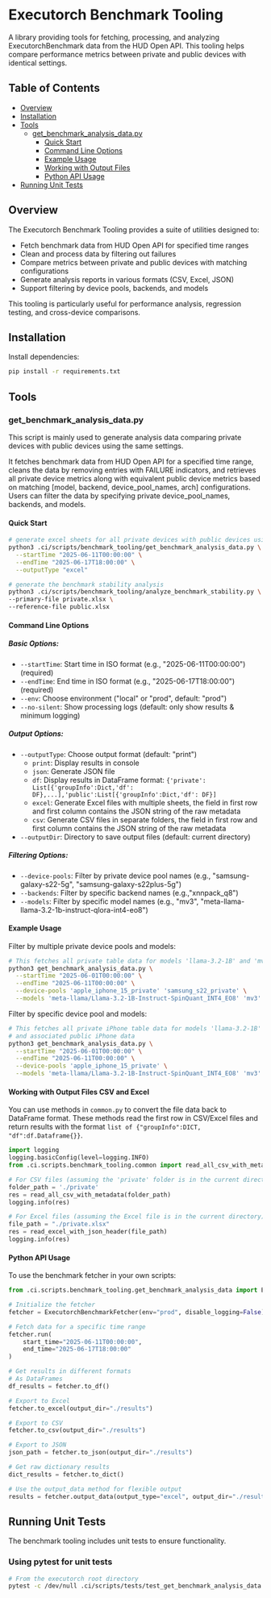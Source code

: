# Executorch Benchmark Tooling

A  library providing tools for fetching, processing, and analyzing ExecutorchBenchmark data from the HUD Open API. This tooling helps compare performance metrics between private and public devices with identical settings.

## Table of Contents

- [Overview](#overview)
- [Installation](#installation)
- [Tools](#tools)
  - [get_benchmark_analysis_data.py](#get_benchmark_analysis_datapy)
    - [Quick Start](#quick-start)
    - [Command Line Options](#command-line-options)
    - [Example Usage](#example-usage)
    - [Working with Output Files](#working-with-output-files-csv-and-excel)
    - [Python API Usage](#python-api-usage)
- [Running Unit Tests](#running-unit-tests)

## Overview

The Executorch Benchmark Tooling provides a suite of utilities designed to:

- Fetch benchmark data from HUD Open API for specified time ranges
- Clean and process data by filtering out failures
- Compare metrics between private and public devices with matching configurations
- Generate analysis reports in various formats (CSV, Excel, JSON)
- Support filtering by device pools, backends, and models

This tooling is particularly useful for performance analysis, regression testing, and cross-device comparisons.

## Installation

Install dependencies:

```bash
pip install -r requirements.txt
```

## Tools

### get_benchmark_analysis_data.py

This script is mainly used to generate analysis data comparing private devices with public devices using the same settings.

It fetches benchmark data from HUD Open API for a specified time range, cleans the data by removing entries with FAILURE indicators, and retrieves all private device metrics along with equivalent public device metrics based on matching [model, backend, device_pool_names, arch] configurations. Users can filter the data by specifying private device_pool_names, backends, and models.

#### Quick Start

```bash
# generate excel sheets for all private devices with public devices using the same settings
python3 .ci/scripts/benchmark_tooling/get_benchmark_analysis_data.py \
  --startTime "2025-06-11T00:00:00" \
  --endTime "2025-06-17T18:00:00" \
  --outputType "excel"

# generate the benchmark stability analysis
python3 .ci/scripts/benchmark_tooling/analyze_benchmark_stability.py \
--primary-file private.xlsx \
--reference-file public.xlsx
```

#### Command Line Options

##### Basic Options:
- `--startTime`: Start time in ISO format (e.g., "2025-06-11T00:00:00") (required)
- `--endTime`: End time in ISO format (e.g., "2025-06-17T18:00:00") (required)
- `--env`: Choose environment ("local" or "prod", default: "prod")
- `--no-silent`: Show processing logs (default: only show results & minimum logging)

##### Output Options:
- `--outputType`: Choose output format (default: "print")
  - `print`: Display results in console
  - `json`: Generate JSON file
  - `df`: Display results in DataFrame format: `{'private': List[{'groupInfo':Dict,'df': DF},...],'public':List[{'groupInfo':Dict,'df': DF}]`
  - `excel`: Generate Excel files with multiple sheets, the field in first row and first column contains the JSON string of the raw metadata
  - `csv`: Generate CSV files in separate folders, the field in first row and first column contains the JSON string of the raw metadata
- `--outputDir`: Directory to save output files (default: current directory)

##### Filtering Options:

- `--device-pools`: Filter by private device pool names (e.g., "samsung-galaxy-s22-5g", "samsung-galaxy-s22plus-5g")
- `--backends`: Filter by specific backend names (e.g.,"xnnpack_q8")
- `--models`: Filter by specific model names (e.g., "mv3", "meta-llama-llama-3.2-1b-instruct-qlora-int4-eo8")

#### Example Usage

Filter by multiple private device pools and models:
```bash
# This fetches all private table data for models 'llama-3.2-1B' and 'mv3'
python3 get_benchmark_analysis_data.py \
  --startTime "2025-06-01T00:00:00" \
  --endTime "2025-06-11T00:00:00" \
  --device-pools 'apple_iphone_15_private' 'samsung_s22_private' \
  --models 'meta-llama/Llama-3.2-1B-Instruct-SpinQuant_INT4_EO8' 'mv3'
```

Filter by specific device pool and models:
```bash
# This fetches all private iPhone table data for models 'llama-3.2-1B' and 'mv3',
# and associated public iPhone data
python3 get_benchmark_analysis_data.py \
  --startTime "2025-06-01T00:00:00" \
  --endTime "2025-06-11T00:00:00" \
  --device-pools 'apple_iphone_15_private' \
  --models 'meta-llama/Llama-3.2-1B-Instruct-SpinQuant_INT4_EO8' 'mv3'
```

#### Working with Output Files CSV and Excel

You can use methods in `common.py` to convert the file data back to DataFrame format. These methods read the first row in CSV/Excel files and return results with the format `list of {"groupInfo":DICT, "df":df.Dataframe{}}`.

```python
import logging
logging.basicConfig(level=logging.INFO)
from .ci.scripts.benchmark_tooling.common import read_all_csv_with_metadata, read_excel_with_json_header

# For CSV files (assuming the 'private' folder is in the current directory)
folder_path = './private'
res = read_all_csv_with_metadata(folder_path)
logging.info(res)

# For Excel files (assuming the Excel file is in the current directory)
file_path = "./private.xlsx"
res = read_excel_with_json_header(file_path)
logging.info(res)
```

#### Python API Usage

To use the benchmark fetcher in your own scripts:

```python
from .ci.scripts.benchmark_tooling.get_benchmark_analysis_data import ExecutorchBenchmarkFetcher

# Initialize the fetcher
fetcher = ExecutorchBenchmarkFetcher(env="prod", disable_logging=False)

# Fetch data for a specific time range
fetcher.run(
    start_time="2025-06-11T00:00:00",
    end_time="2025-06-17T18:00:00"
)

# Get results in different formats
# As DataFrames
df_results = fetcher.to_df()

# Export to Excel
fetcher.to_excel(output_dir="./results")

# Export to CSV
fetcher.to_csv(output_dir="./results")

# Export to JSON
json_path = fetcher.to_json(output_dir="./results")

# Get raw dictionary results
dict_results = fetcher.to_dict()

# Use the output_data method for flexible output
results = fetcher.output_data(output_type="excel", output_dir="./results")
```

## Running Unit Tests

The benchmark tooling includes unit tests to ensure functionality.

### Using pytest for unit tests

```bash
# From the executorch root directory
pytest -c /dev/null .ci/scripts/tests/test_get_benchmark_analysis_data.py
```
